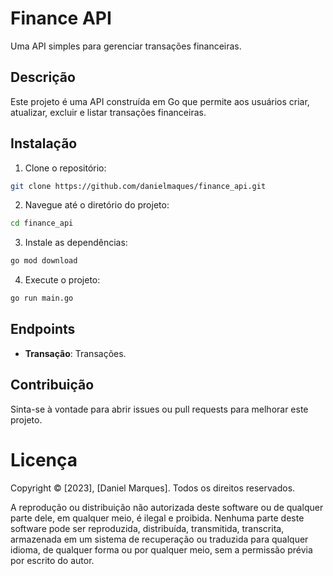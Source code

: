 # Finance API

Uma API simples para gerenciar transações financeiras.

## Descrição

Este projeto é uma API construída em Go que permite aos usuários criar, atualizar, excluir e listar transações financeiras.

## Instalação

1. Clone o repositório:
```bash
git clone https://github.com/danielmaques/finance_api.git
```

2. Navegue até o diretório do projeto:
```bash
cd finance_api
```

3. Instale as dependências:
```bash
go mod download
```

4. Execute o projeto:
```bash
go run main.go
```

## Endpoints

- **Transação**: Transações.

## Contribuição

Sinta-se à vontade para abrir issues ou pull requests para melhorar este projeto.

# Licença

Copyright © [2023], [Daniel Marques]. Todos os direitos reservados.

A reprodução ou distribuição não autorizada deste software ou de qualquer parte dele, em qualquer meio, é ilegal e proibida. Nenhuma parte deste software pode ser reproduzida, distribuída, transmitida, transcrita, armazenada em um sistema de recuperação ou traduzida para qualquer idioma, de qualquer forma ou por qualquer meio, sem a permissão prévia por escrito do autor.
